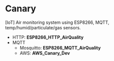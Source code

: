 # Canary
[IoT] Air monitoring system using ESP8266, MQTT, temp/humid/particulate/gas sensors.
* HTTP: **ESP8266_HTTP_AirQuality**
* MQTT
  * Mosquitto: **ESP8266_MQTT_AirQuality**
  * AWS:  **AWS_Canary_Dev**
